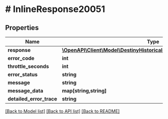 # # InlineResponse20051

## Properties

Name | Type | Description | Notes
------------ | ------------- | ------------- | -------------
**response** | [**\OpenAPI\Client\Model\DestinyHistoricalStatsDestinyClanAggregateStat[]**](DestinyHistoricalStatsDestinyClanAggregateStat.md) |  | [optional]
**error_code** | **int** |  | [optional]
**throttle_seconds** | **int** |  | [optional]
**error_status** | **string** |  | [optional]
**message** | **string** |  | [optional]
**message_data** | **map[string,string]** |  | [optional]
**detailed_error_trace** | **string** |  | [optional]

[[Back to Model list]](../../README.md#models) [[Back to API list]](../../README.md#endpoints) [[Back to README]](../../README.md)
